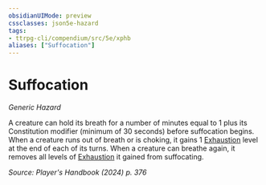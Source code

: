 ```yaml
---
obsidianUIMode: preview
cssclasses: json5e-hazard
tags:
- ttrpg-cli/compendium/src/5e/xphb
aliases: ["Suffocation"]
---
```

# Suffocation
*Generic Hazard*  

A creature can hold its breath for a number of minutes equal to 1 plus its Constitution modifier (minimum of 30 seconds) before suffocation begins. When a creature runs out of breath or is choking, it gains 1 [Exhaustion](Mechanics/rules/conditions.md#Exhaustion) level at the end of each of its turns. When a creature can breathe again, it removes all levels of [Exhaustion](Mechanics/rules/conditions.md#Exhaustion) it gained from suffocating.

*Source: Player's Handbook (2024) p. 376*